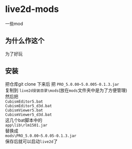 # live2d-mods
一些mod

## 为什么作这个
为了好玩

## 安装
把仓库git clone 下来后 把 `PRO_5.0.00~5.0.005-0.1.3.jar`   
复制到 `live2d安装目录\mods`(放在`mods`文件夹中是为了方便管理)  
然后把  
`CubismEditor5.bat`  
`CubismEditor5_d3d.bat`  
`CubismViewer5.bat`  
`CubismViewer5_d3d.bat`  
这几个bat脚本中的  
`app\lib\rlm1501.jar`  
替换成  
`mods\PRO_5.0.00~5.0.05-0.1.3.jar`  
保存后就可以启动`live2d`了